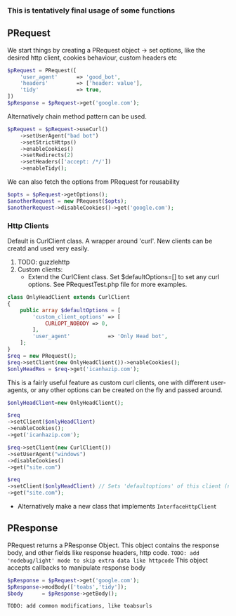 ### This is tentatively final usage of some functions

## PRequest

We start things by creating a PRequest object 
-> set options, like the desired http client, cookies behaviour, custom headers etc
```php
$pRequest = PRequest([
    'user_agent'      => 'good_bot',
    'headers'         => ['header: value'],
    'tidy'            => true,
])
$pResponse = $pRequest->get('google.com');

```
Alternatively chain method pattern can be used.
```php
$pRequest = $pRequest->useCurl()
    ->setUserAgent("bad bot")
    ->setStrictHttps()
    ->enableCookies()
    ->setRedirects(2)
    ->setHeaders(['accept: /*/'])
    ->enableTidy();
```
We can also fetch the options from PRequest for reusability
```php
$opts = $pRequest->getOptions();
$anotherRequest = new PRequest($opts);
$anotherRequest->disableCookies()->get('google.com');
```

### Http Clients
Default is CurlClient class. A wrapper around 'curl'.
New clients can be creatd and used very easily. 
1. TODO:  guzzlehttp
2. Custom clients:  
   - Extend the CurlClient class. Set $defaultOptions=[] to set any curl options. See PRequestTest.php file for more examples.
```php
class OnlyHeadClient extends CurlClient
{
    public array $defaultOptions = [
        'custom_client_options' => [
            CURLOPT_NOBODY => 0,
        ],
        'user_agent'            => 'Only Head bot',
    ];
} 
$req = new PRequest();
$req->setClient(new OnlyHeadClient())->enableCookies();
$onlyHeadRes = $req->get('icanhazip.com');
```  
This is a  fairly useful feature as custom curl clients, one with different user-agents, or any other options can be created on the fly and passed around.

```php
$onlyHeadClient=new OnlyHeadClient();

$req
->setClient($onlyHeadClient)
->enableCookies();
->get('icanhazip.com');

$req->setClient(new CurlClient())
->setUserAgent("windows")
->disableCookies()
->get("site.com")

$req
->setClient($onlyHeadClient) // Sets 'defaultoptions' of this client (nobody), while keeping other options(useragent in this case) 
->get("site.com");
```


 - Alternatively make a new class that implements `InterfaceHttpClient` 

## PResponse
PRequest returns a PResponse Object.
This object contains the response body, and other fields like response headers, http code. 
`TODO: add 'nodebug/light' mode to skip extra data like httpcode`
This object accepts callbacks to manipulate response body
```php
$pResponse = $pRequest->get('google.com');
$pResponse->modBody(['toabs','tidy']);
$body      = $pResponse->getBody();
```
`TODO: add common modifications, like toabsurls`



